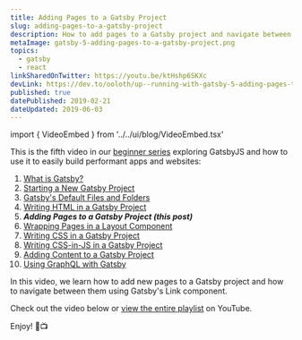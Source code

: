 ```yaml
---
title: Adding Pages to a Gatsby Project
slug: adding-pages-to-a-gatsby-project
description: How to add pages to a Gatsby project and navigate between them.
metaImage: gatsby-5-adding-pages-to-a-gatsby-project.png
topics:
  - gatsby
  - react
linkSharedOnTwitter: https://youtu.be/ktHshp6SKXc
devLink: https://dev.to/ooloth/up--running-with-gatsby-5-adding-pages-to-a-gatsby-project-50p3
published: true
datePublished: 2019-02-21
dateUpdated: 2019-06-03
---
```


import { VideoEmbed } from '../../ui/blog/VideoEmbed.tsx'

This is the fifth video in our [beginner series](https://www.youtube.com/watch?v=jAa1wh5ATm0&list=PLHBEcHVSROXQQhXpNhmiVKKcw72Cc0V-U) exploring GatsbyJS and how to use it to easily build performant apps and websites:

1. [What is Gatsby?](/what-is-gatsby)
2. [Starting a New Gatsby Project](/starting-a-new-gatsby-project)
3. [Gatsby's Default Files and Folders](/gatsbys-default-files-and-folders)
4. [Writing HTML in a Gatsby Project](/writing-html-in-a-gatsby-project)
5. **_Adding Pages to a Gatsby Project (this post)_**
6. [Wrapping Pages in a Layout Component](/wrapping-pages-in-a-layout-component)
7. [Writing CSS in a Gatsby Project](/writing-css-in-a-gatsby-project)
8. [Writing CSS-in-JS in a Gatsby Project](/writing-css-in-js-in-a-gatsby-project)
9. [Adding Content to a Gatsby Project](/adding-content-to-a-gatsby-project)
10. [Using GraphQL with Gatsby](/using-graphql-with-gatsby)

In this video, we learn how to add new pages to a Gatsby project and how to navigate between them using Gatsby's Link component.

Check out the video below or [view the entire playlist](https://www.youtube.com/watch?v=jAa1wh5ATm0&list=PLHBEcHVSROXQQhXpNhmiVKKcw72Cc0V-U) on YouTube.

Enjoy! 🎉📺

<VideoEmbed embedURL="https://www.youtube.com/embed/ktHshp6SKXc" />

